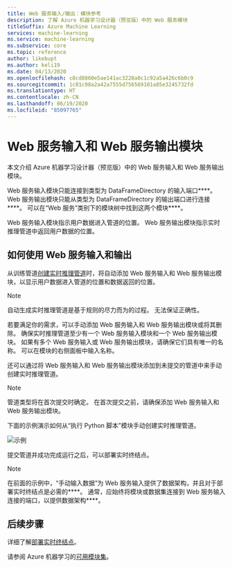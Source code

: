 ```yaml
---
title: Web 服务输入/输出：模块参考
description: 了解 Azure 机器学习设计器（预览版）中的 Web 服务模块
titleSuffix: Azure Machine Learning
services: machine-learning
ms.service: machine-learning
ms.subservice: core
ms.topic: reference
author: likebupt
ms.author: keli19
ms.date: 04/13/2020
ms.openlocfilehash: c8cd8860e5ae141ac3228a0c1c92a5a426c6b0c9
ms.sourcegitcommit: 1c01c98a2a42a7555d756569101a85e3245732fd
ms.translationtype: HT
ms.contentlocale: zh-CN
ms.lasthandoff: 06/19/2020
ms.locfileid: "85097765"
---
```

# <a name="web-service-input-and-web-service-output-modules"></a>Web 服务输入和 Web 服务输出模块

本文介绍 Azure 机器学习设计器（预览版）中的 Web 服务输入和 Web 服务输出模块。

Web 服务输入模块只能连接到类型为 DataFrameDirectory 的输入端口****。 Web 服务输出模块只能从类型为 DataFrameDirectory 的输出端口进行连接****。 可以在“Web 服务”类别下的模块树中找到这两个模块****。 

Web 服务输入模块指示用户数据进入管道的位置。 Web 服务输出模块指示实时推理管道中返回用户数据的位置。

## <a name="how-to-use-web-service-input-and-output"></a>如何使用 Web 服务输入和输出

从训练管道[创建实时推理管道](https://docs.microsoft.com/azure/machine-learning/tutorial-designer-automobile-price-deploy#create-a-real-time-inference-pipeline)时，将自动添加 Web 服务输入和 Web 服务输出模块，以显示用户数据进入管道的位置和数据返回的位置。 

> [!NOTE]
> 自动生成实时推理管道是基于规则的尽力而为的过程。 无法保证正确性。 

若要满足你的需求，可以手动添加 Web 服务输入和 Web 服务输出模块或将其删除。 确保实时推理管道至少有一个 Web 服务输入模块和一个 Web 服务输出模块。 如果有多个 Web 服务输入或 Web 服务输出模块，请确保它们具有唯一的名称。 可以在模块的右侧面板中输入名称。

还可以通过将 Web 服务输入和 Web 服务输出模块添加到未提交的管道中来手动创建实时推理管道。

> [!NOTE]
> 管道类型将在首次提交时确定。 在首次提交之前，请确保添加 Web 服务输入和 Web 服务输出模块。

下面的示例演示如何从“执行 Python 脚本”模块手动创建实时推理管道。 

![示例](media/module/web-service-input-output-example.png)
   
提交管道并成功完成运行之后，可以部署实时终结点。
   
> [!NOTE]
>  在前面的示例中，“手动输入数据”为 Web 服务输入提供了数据架构，并且对于部署实时终结点是必需的****。 通常，应始终将模块或数据集连接到 Web 服务输入连接的端口，以提供数据架构****。
   
## <a name="next-steps"></a>后续步骤
详细了解[部署实时终结点](https://docs.microsoft.com/azure/machine-learning/tutorial-designer-automobile-price-deploy#deploy-the-real-time-endpoint)。

请参阅 Azure 机器学习的[可用模块集](module-reference.md)。